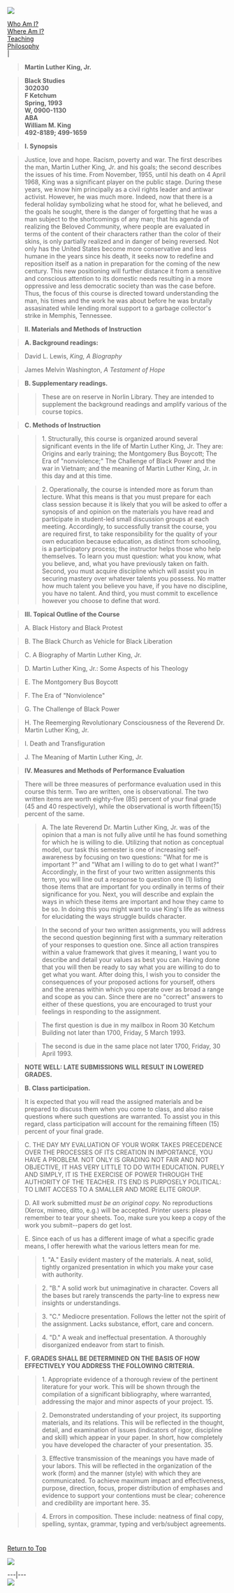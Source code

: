 ![](LeftNav.gif)

  
  
  

[Who Am I?](Who.html)  
[Where Am I?](Where.html)  
[Teaching](Teaching.html)  
[Philosophy](Philosophy.html)  
|

  

> **Martin Luther King, Jr.**

>

> **Black Studies  
>  302030  
>  F Ketchum  
>  Spring, 1993  
>  W, 0900-1130  
>  ABA  
>  William M. King  
>  492-8189; 499-1659**

>

>  
>

>  
>

> **I. Synopsis**

>

> Justice, love and hope. Racism, poverty and war. The first describes the
man, Martin Luther King, Jr. and his goals; the second describes the issues of
his time. From November, 1955, until his death on 4 April 1968, King was a
significant player on the public stage. During these years, we know him
principally as a civil rights leader and antiwar activist. However, he was
much more. Indeed, now that there is a federal holiday symbolizing what he
stood for, what he believed, and the goals he sought, there is the danger of
forgetting that he was a man subject to the shortcomings of any man; that his
agenda of realizing the Beloved Community, where people are evaluated in terms
of the content of their characters rather than the color of their skins, is
only partially realized and in danger of being reversed. Not only has the
United States become more conservative and less humane in the years since his
death, it seeks now to redefine and reposition itself as a nation in
preparation for the coming of the new century. This new positioning will
further distance it from a sensitive and conscious attention to its domestic
needs resulting in a more oppressive and less democratic society than was the
case before. Thus, the focus of this course is directed toward understanding
the man, his times and the work he was about before he was brutally
assasinated while lending moral support to a garbage collector's strike in
Memphis, Tennessee.

>

> **II. Materials and Methods of Instruction**

>

> **A. Background readings:**

>

>  
>

> David L. Lewis, _King, A Biography_

>

> James Melvin Washington, _A Testament of Hope_

>

>  
>

> **B. Supplementary readings.**

>

>> These are on reserve in Norlin Library. They are intended to supplement the
background readings and amplify various of the course topics.

>

> **C. Methods of Instruction**

>

>> 1\. Structurally, this course is organized around several significant
events in the life of Martin Luther King, Jr. They are: Origins and early
training; the Montgomery Bus Boycott; The Era of "nonviolence;" The Challenge
of Black Power and the war in Vietnam; and the meaning of Martin Luther King,
Jr. in this day and at this time.

>>

>> 2\. Operationally, the course is intended more as forum than lecture. What
this means is that you must prepare for each class session because it is
likely that you will be asked to offer a synopsis of and opinion on the
materials you have read and participate in student-led small discussion groups
at each meeting. Accordingly, to successfully transit the course, you are
required first, to take responsibility for the quality of your own education
because education, as distinct from schooling, is a participatory process; the
instructor helps those who help themselves. To learn you must question: what
you know, what you believe, and, what you have previously taken on faith.
Second, you must acquire discipline which will assist you in securing mastery
over whatever talents you possess. No matter how much talent you believe you
have, if you have no discipline, you have no talent. And third, you must
commit to excellence however you choose to define that word.

>

>  
>

> **III. Topical Outline of the Course**

>

> A. Black History and Black Protest

>

> B. The Black Church as Vehicle for Black Liberation

>

> C. A Biography of Martin Luther King, Jr.

>

> D. Martin Luther King, Jr.: Some Aspects of his Theology

>

> E. The Montgomery Bus Boycott

>

> F. The Era of "Nonviolence"

>

> G. The Challenge of Black Power

>

> H. The Reemerging Revolutionary Consciousness of the Reverend Dr. Martin
Luther King, Jr.

>

> I. Death and Transfiguration

>

> J. The Meaning of Martin Luther King, Jr.

>

> **IV. Measures and Methods of Performance Evaluation**

>

> There will be three measures of performance evaluation used in this course
this term. Two are written, one is observational. The two written items are
worth eighty-five (85) percent of your final grade (45 and 40 respectively),
while the observational is worth fifteen(15) percent of the same.

>

>> A. The late Reverend Dr. Martin Luther King, Jr. was of the opinion that a
man is not fully alive until he has found something for which he is willing to
die. Utilizing that notion as conceptual model, our task this semester is one
of increasing self-awareness by focusing on two questions: "What for me is
important ?" and "What am I willing to do to get what I want?" Accordingly, in
the first of your two written assignments this term, you will line out a
response to question one (1) listing those items that are important for you
ordinally in terms of their significance for you. Next, you will describe and
explain the ways in which these items are important and how they came to be
so. In doing this you might want to use King's life as witness for elucidating
the ways struggle builds character.

>>

>> In the second of your two written assignments, you will address the second
question beginning first with a summary reiteration of your responses to
question one. Since all action transpires within a value framework that gives
it meaning, I want you to describe and detail your values as best you can.
Having done that you will then be ready to say what you are willing to do to
get what you want. After doing this, I wish you to consider the consequences
of your proposed actions for yourself, others and the arenas within which you
operate over as broad a range and scope as you can. Since there are no
"correct" answers to either of these questions, you are encouraged to trust
your feelings in responding to the assignment.

>>

>> The first question is due in my mailbox in Room 30 Ketchum Building not
later than 1700, Friday, 5 March 1993.

>>

>> The second is due in the same place not later 1700, Friday, 30 April 1993.

>

> **NOTE WELL: LATE SUBMISSIONS WILL RESULT IN LOWERED GRADES.**

>

> **B. Class participation.**

>

> It is expected that you will read the assigned materials and be prepared to
discuss them when you come to class, and also raise questions where such
questions are warranted. To assist you in this regard, class participation
will account for the remaining fifteen (15) percent of your final grade.

>

> C. THE DAY MY EVALUATION OF YOUR WORK TAKES PRECEDENCE OVER THE PROCESSES OF
ITS CREATION IN IMPORTANCE, YOU HAVE A PROBLEM. NOT ONLY IS GRADING NOT FAIR
AND NOT OBJECTIVE, IT HAS VERY LITTLE TO DO WITH EDUCATION. PURELY AND SIMPLY,
IT IS THE EXERCISE OF POWER THROUGH THE AUTHORITY OF THE TEACHER. ITS END IS
PURPOSELY POLITICAL: TO LIMIT ACCESS TO A SMALLER AND MORE ELITE GROUP.

>

>  
>

> D. All work submitted _must be an original copy._ No reproductions (Xerox,
mimeo, ditto, e.g.) will be accepted. Printer users: please remember to tear
your sheets. Too, make sure you keep a copy of the work you submit--papers do
get lost.

>

> E. Since each of us has a different image of what a specific grade means, I
offer herewith what the various letters mean for me.

>

>> 1\. "A." Easily evident mastery of the materials. A neat, solid, tightly
organized presentation in which you make your case with authority.

>>

>> 2\. "B." A solid work but unimaginative in character. Covers all the bases
but rarely transcends the party-line to express new insights or
understandings.

>>

>> 3\. "C." Mediocre presentation. Follows the letter not the spirit of the
assignment. Lacks substance, effort, care and concern.

>>

>> 4\. "D." A weak and ineffectual presentation. A thoroughly disorganized
endeavor from start to finish.

>

> **F. GRADES SHALL BE DETERMINED ON THE BASIS OF HOW EFFECTIVELY YOU ADDRESS
THE FOLLOWING CRITERIA.**

>

>> 1\. Appropriate evidence of a thorough review of the pertinent literature
for your work. This will be shown through the compilation of a significant
bibliography, where warranted, addressing the major and minor aspects of your
project. 15.

>>

>> 2\. Demonstrated understanding of your project, its supporting materials,
and its relations. This will be reflected in the thought, detail, and
examination of issues (indicators of rigor, discipline and skill) which appear
in your paper. In short, how completely you have developed the character of
your presentation. 35.

>>

>> 3\. Effective transmission of the meanings you have made of your labors.
This will be reflected in the organization of the work (form) and the manner
(style) with which they are communicated. To achieve maximum impact and
effectiveness, purpose, direction, focus, proper distribution of emphases and
evidence to support your contentions must be clear; coherence and credibility
are important here. 35.

>>

>> 4\. Errors in composition. These include: neatness of final copy, spelling,
syntax, grammar, typing and verb/subject agreements.

>

> #  



[Return to Top](SyllKing.html)

  
![](dot_clear.gif)  
  
---|---  
![](dot_clear.gif)

